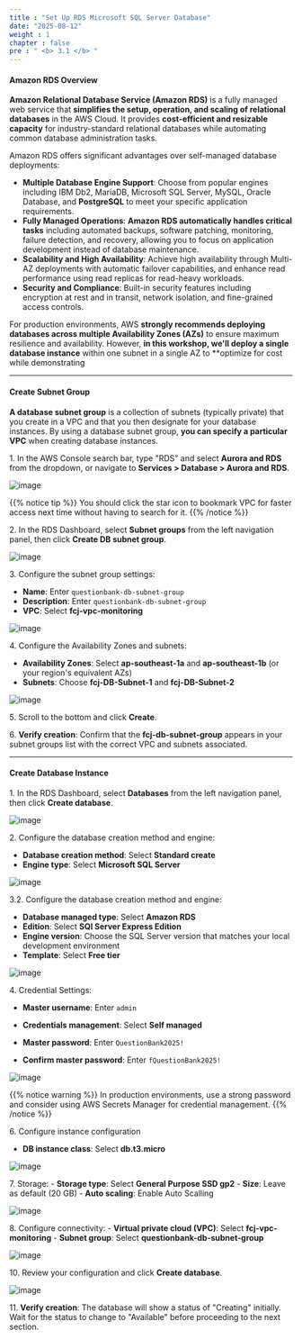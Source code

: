 ```yaml
---
title : "Set Up RDS Microsoft SQL Server Database"
date: "2025-08-12"
weight : 1
chapter : false
pre : " <b> 3.1 </b> "
---
```


#### Amazon RDS Overview

**Amazon Relational Database Service (Amazon RDS)** is a fully managed web service that **simplifies the setup, operation, and scaling of relational databases** in the AWS Cloud. It provides **cost-efficient and resizable capacity** for industry-standard relational databases while automating common database administration tasks.

Amazon RDS offers significant advantages over self-managed database deployments:

- **Multiple Database Engine Support**: Choose from popular engines including IBM Db2, MariaDB, Microsoft SQL Server, MySQL, Oracle Database, and **PostgreSQL** to meet your specific application requirements.
- **Fully Managed Operations**: **Amazon RDS automatically handles critical tasks** including automated backups, software patching, monitoring, failure detection, and recovery, allowing you to focus on application development instead of database maintenance.
- **Scalability and High Availability**: Achieve high availability through Multi-AZ deployments with automatic failover capabilities, and enhance read performance using read replicas for read-heavy workloads.
- **Security and Compliance**: Built-in security features including encryption at rest and in transit, network isolation, and fine-grained access controls.

For production environments, AWS **strongly recommends deploying databases across multiple Availability Zones (AZs)** to ensure maximum resilience and availability. However, **in this workshop, we'll deploy a single database instance** within one subnet in a single AZ to **optimize for cost while demonstrating

___

#### Create Subnet Group

**A database subnet group** is a collection of subnets (typically private) that you create in a VPC and that you then designate for your database instances. By using a database subnet group, **you can specify a particular VPC** when creating database instances.

1\. In the AWS Console search bar, type "RDS" and select **Aurora and RDS** from the dropdown, or navigate to **Services > Database > Aurora and RDS**.

![image](/images/3.1/2025-08-12_18-23-26.png)

{{% notice tip %}}
You should click the star icon to bookmark VPC for faster access next time without having to search for it.
{{% /notice %}}

2\. In the RDS Dashboard, select **Subnet groups** from the left navigation panel, then click **Create DB subnet group**.

![image](/images/3.1/2025-08-12_18-28-29.png)

3\. Configure the subnet group settings:
   - **Name**: Enter `questionbank-db-subnet-group`
   - **Description**: Enter `questionbank-db-subnet-group`
   - **VPC**: Select **fcj-vpc-monitoring**

![image](/images/3.1/2025-08-12_18-30-10.png)

4\. Configure the Availability Zones and subnets:
   - **Availability Zones**: Select **ap-southeast-1a** and **ap-southeast-1b** (or your region's equivalent AZs)
   - **Subnets**: Choose **fcj-DB-Subnet-1** and **fcj-DB-Subnet-2**

![image](/images/3.1/2025-08-12_18-30-57.png)

5\. Scroll to the bottom and click **Create**.

6\. **Verify creation**: Confirm that the **fcj-db-subnet-group** appears in your subnet groups list with the correct VPC and subnets associated.

___

#### Create Database Instance

1\. In the RDS Dashboard, select **Databases** from the left navigation panel, then click **Create database**.

![image](/images/3.1/2025-08-12_18-33-34.png)

2\. Configure the database creation method and engine:
   - **Database creation method**: Select **Standard create**
   - **Engine type**: Select **Microsoft SQL Server**

![image](/images/3.1/2025-08-12_18-34-17.png)

3\.2\. Configure the database creation method and engine:
   - **Database managed type**: Select **Amazon RDS**
   - **Edition**: Select **SQl Server Express Edition**
   - **Engine version**: Choose the SQL Server version that matches your local development environment
   - **Template**: Select **Free tier**


![image](/images/3.1/2025-08-12_18-34-54.png)

4\. Credential Settings:
   - **Master username**: Enter `admin`

   - **Credentials management**: Select **Self managed**
   - **Master password**: Enter `QuestionBank2025!`
   - **Confirm master password**: Enter `fQuestionBank2025!`

![image](/images/3.1/2025-08-12_18-35-51.png)

{{% notice warning %}}
In production environments, use a strong password and consider using AWS Secrets Manager for credential management.
{{% /notice %}}


6\. Configure instance configuration
   - **DB instance class**: Select **db.t3.micro**

![image](/images/3.1/2025-08-12_18-46-14.png)

7\. Storage:
    - **Storage type**: Select **General Purpose SSD gp2**
    - **Size**: Leave as default (20 GB)
    - **Auto scaling**: Enable Auto Scalling

![image](/images/3.1/2025-08-12_18-46-14.png)

8\. Configure connectivity:
    - **Virtual private cloud (VPC)**: Select **fcj-vpc-monitoring**
    - **Subnet group**: Select **questionbank-db-subnet-group**

![image](/images/3.1/2025-08-12_18-52-17.png)


10\. Review your configuration and click **Create database**.

![image](/images/3.1/2025-08-12_18-57-38.png)

11\. **Verify creation**: The database will show a status of "Creating" initially. Wait for the status to change to "Available" before proceeding to the next section.
